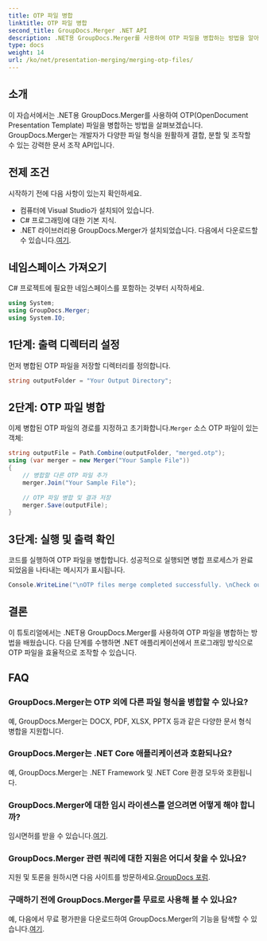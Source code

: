 ```yaml
---
title: OTP 파일 병합
linktitle: OTP 파일 병합
second_title: GroupDocs.Merger .NET API
description: .NET용 GroupDocs.Merger를 사용하여 OTP 파일을 병합하는 방법을 알아보세요. 이 단계별 가이드는 프로세스를 원활하게 안내합니다.
type: docs
weight: 14
url: /ko/net/presentation-merging/merging-otp-files/
---
```

## 소개
이 자습서에서는 .NET용 GroupDocs.Merger를 사용하여 OTP(OpenDocument Presentation Template) 파일을 병합하는 방법을 살펴보겠습니다. GroupDocs.Merger는 개발자가 다양한 파일 형식을 원활하게 결합, 분할 및 조작할 수 있는 강력한 문서 조작 API입니다.
## 전제 조건
시작하기 전에 다음 사항이 있는지 확인하세요.
- 컴퓨터에 Visual Studio가 설치되어 있습니다.
- C# 프로그래밍에 대한 기본 지식.
-  .NET 라이브러리용 GroupDocs.Merger가 설치되었습니다. 다음에서 다운로드할 수 있습니다.[여기](https://releases.groupdocs.com/merger/net/).

## 네임스페이스 가져오기
C# 프로젝트에 필요한 네임스페이스를 포함하는 것부터 시작하세요.
```csharp
using System; 
using GroupDocs.Merger;
using System.IO;
```
## 1단계: 출력 디렉터리 설정
먼저 병합된 OTP 파일을 저장할 디렉터리를 정의합니다.
```csharp
string outputFolder = "Your Output Directory";
```
## 2단계: OTP 파일 병합
 이제 병합된 OTP 파일의 경로를 지정하고 초기화합니다.`Merger` 소스 OTP 파일이 있는 객체:
```csharp
string outputFile = Path.Combine(outputFolder, "merged.otp");
using (var merger = new Merger("Your Sample File"))
{
    // 병합할 다른 OTP 파일 추가
    merger.Join("Your Sample File");
    
    // OTP 파일 병합 및 결과 저장
    merger.Save(outputFile);
}
```
## 3단계: 실행 및 출력 확인
코드를 실행하여 OTP 파일을 병합합니다. 성공적으로 실행되면 병합 프로세스가 완료되었음을 나타내는 메시지가 표시됩니다.
```csharp
Console.WriteLine("\nOTP files merge completed successfully. \nCheck output in {0}", outputFolder);
```

## 결론
이 튜토리얼에서는 .NET용 GroupDocs.Merger를 사용하여 OTP 파일을 병합하는 방법을 배웠습니다. 다음 단계를 수행하면 .NET 애플리케이션에서 프로그래밍 방식으로 OTP 파일을 효율적으로 조작할 수 있습니다.

## FAQ
### GroupDocs.Merger는 OTP 외에 다른 파일 형식을 병합할 수 있나요?
예, GroupDocs.Merger는 DOCX, PDF, XLSX, PPTX 등과 같은 다양한 문서 형식 병합을 지원합니다.
### GroupDocs.Merger는 .NET Core 애플리케이션과 호환되나요?
예, GroupDocs.Merger는 .NET Framework 및 .NET Core 환경 모두와 호환됩니다.
### GroupDocs.Merger에 대한 임시 라이센스를 얻으려면 어떻게 해야 합니까?
 임시면허를 받을 수 있습니다.[여기](https://purchase.groupdocs.com/temporary-license/).
### GroupDocs.Merger 관련 쿼리에 대한 지원은 어디서 찾을 수 있나요?
 지원 및 토론을 원하시면 다음 사이트를 방문하세요.[GroupDocs 포럼](https://forum.groupdocs.com/c/merger/32).
### 구매하기 전에 GroupDocs.Merger를 무료로 사용해 볼 수 있나요?
 예, 다음에서 무료 평가판을 다운로드하여 GroupDocs.Merger의 기능을 탐색할 수 있습니다.[여기](https://releases.groupdocs.com/).